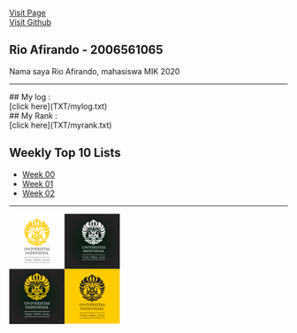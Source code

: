 [Visit Page](https://rioafirando.github.io/os202/)<br>
[Visit Github](https://github.com/rioafirando/os202)

## Rio Afirando - 2006561065
<p>Nama saya Rio Afirando, mahasiswa MIK 2020</p>
<hr>
## My log :<br>
[click here](TXT/mylog.txt)<br>
## My Rank :<br>
[click here](TXT/myrank.txt)

## Weekly Top 10 Lists
* [Week 00](W00/)
* [Week 01](W01/)
* [Week 02](W02/)

<hr>
<img src="logo_ui.jpg" width="200">
